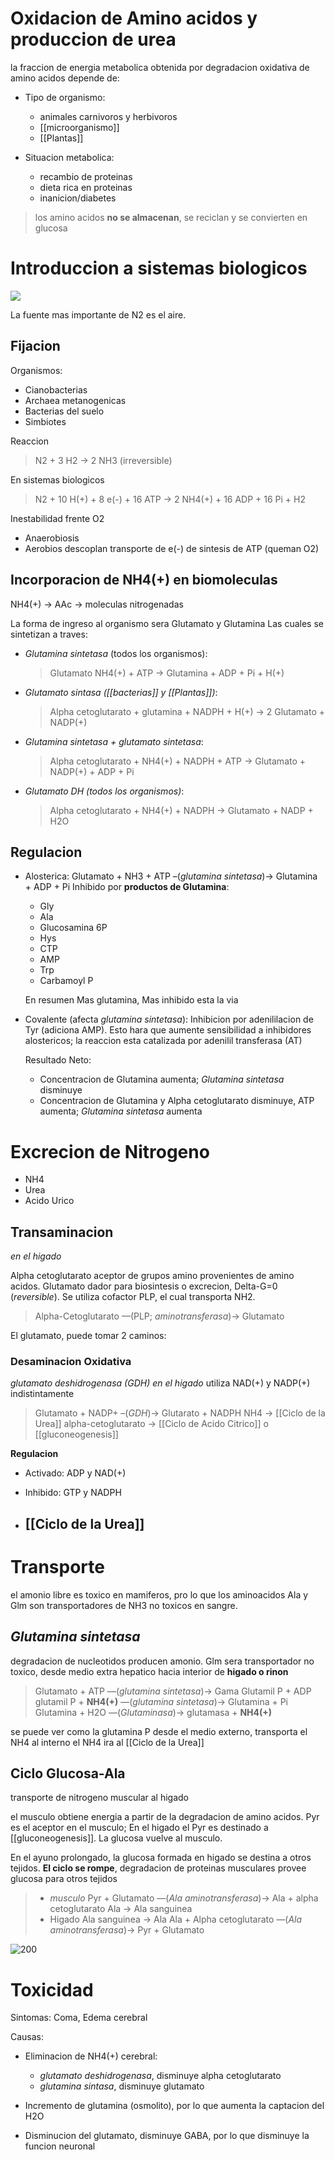 # Oxidacion de Amino acidos y produccion de urea

la fraccion de energia metabolica obtenida por degradacion oxidativa de amino acidos depende de:

- Tipo de organismo:

    - animales carnivoros y herbivoros
    - [[microorganismo]]
    - [[Plantas]]

- Situacion metabolica:
    - recambio de proteinas
    - dieta rica en proteinas
    - inanicion/diabetes

> los amino acidos **no se almacenan**, se reciclan y se convierten en glucosa

# Introduccion a sistemas biologicos
![](https://i.imgur.com/ktFDrNF.png)

La fuente mas importante de N2 es el aire.

## Fijacion

Organismos:

- Cianobacterias
- Archaea metanogenicas
- Bacterias del suelo
- Simbiotes

Reaccion

> N2 + 3 H2 → 2 NH3 (irreversible)

En sistemas biologicos

> N2 + 10 H(+) + 8 e(-) + 16 ATP → 2 NH4(+) + 16 ADP + 16 Pi + H2

Inestabilidad frente O2

- Anaerobiosis
- Aerobios descoplan transporte de e(-) de sintesis de ATP (queman O2)

## Incorporacion de NH4(+) en biomoleculas

NH4(+) → AAc → moleculas nitrogenadas

La forma de ingreso al organismo sera Glutamato y Glutamina
Las cuales se sintetizan a traves:

- _Glutamina sintetasa_ (todos los organismos):

    > Glutamato NH4(+) + ATP → Glutamina + ADP + Pi + H(+)

- _Glutamato sintasa ([[bacterias]] y [[Plantas]])_:

    > Alpha cetoglutarato + glutamina + NADPH + H(+) → 2 Glutamato + NADP(+)

- _Glutamina sintetasa + glutamato sintetasa_:

    > Alpha cetoglutarato + NH4(+) + NADPH + ATP → Glutamato + NADP(+) + ADP + Pi

- _Glutamato DH (todos los organismos)_:
    > Alpha cetoglutarato + NH4(+) + NADPH → Glutamato + NADP + H2O

## Regulacion

- Alosterica:
    Glutamato + NH3 + ATP –(_glutamina sintetasa_)→ Glutamina + ADP + Pi
    Inhibido por **productos de Glutamina**:

    - Gly       
    - Ala
    - Glucosamina 6P
    - Hys
    - CTP
    - AMP
    - Trp
    - Carbamoyl P

    En resumen Mas glutamina, Mas inhibido esta la via

- Covalente (afecta *glutamina sintetasa*):
	Inhibicion por adenililacion de Tyr (adiciona AMP). Esto hara que aumente sensibilidad a inhibidores alostericos; la reaccion esta catalizada por adenilil transferasa (AT)
	
	Resultado Neto:
	- Concentracion de Glutamina aumenta; *Glutamina sintetasa* disminuye
	- Concentracion de Glutamina y Alpha cetoglutarato disminuye, ATP aumenta; *Glutamina sintetasa* aumenta

# Excrecion de Nitrogeno

- NH4
- Urea
- Acido Urico

## Transaminacion

_en el higado_

Alpha cetoglutarato aceptor de grupos amino provenientes de amino acidos.
Glutamato dador para biosintesis o excrecion, Delta-G=0 (_reversible_).
Se utiliza cofactor PLP, el cual transporta NH2.

> Alpha-Cetoglutarato —(PLP; _aminotransferasa_)→ Glutamato

El glutamato, puede tomar 2 caminos:

### Desaminacion Oxidativa

_glutamato deshidrogenasa (GDH)_
_en el higado_
utiliza NAD(+) y NADP(+) indistintamente

> Glutamato + NADP+ –(*GDH*)→ Glutarato + NADPH
> NH4 → [[Ciclo de la Urea]]
> alpha-cetoglutarato → [[Ciclo de Acido Citrico]] o [[gluconeogenesis]]

**Regulacion**

- Activado: ADP y NAD(+)
- Inhibido: GTP y NADPH

- ## [[Ciclo de la Urea]]

# Transporte

el amonio libre es toxico en mamiferos, pro lo que los aminoacidos Ala y Glm son transportadores de NH3 no toxicos en sangre.

## _Glutamina sintetasa_

degradacion de nucleotidos producen amonio.
Glm sera transportador no toxico, desde medio extra hepatico hacia interior de **higado o rinon**

> Glutamato + ATP —(_glutamina sintetasa_)→ Gama Glutamil P + ADP
> glutamil P + **NH4(+)** —(_glutamina_ _sintetasa_)→ Glutamina + Pi
> Glutamina + H2O  —(_Glutaminasa_)→ glutamasa + **NH4(+)**

se puede ver como la glutamina P desde el medio externo, transporta el NH4 al interno
el NH4 ira al [[Ciclo de la Urea]]

## Ciclo Glucosa-Ala

transporte de nitrogeno muscular al higado

el musculo obtiene energia a partir de la degradacion de amino acidos.
Pyr es el aceptor en el musculo; En el higado el Pyr es destinado a [[gluconeogenesis]]. La glucosa vuelve al musculo.

En el ayuno prolongado, la glucosa formada en higado se destina a otros tejidos.
**El ciclo se rompe**, degradacion de proteinas musculares provee glucosa para otros tejidos

> -   _musculo_
>     Pyr + Glutamato —(_Ala aminotransferasa_)→ Ala + alpha cetoglutarato
>     Ala → Ala sanguinea
> -   Higado
>     Ala sanguinea → Ala
>     Ala + Alpha cetoglutarato —(_Ala aminotransferasa_)→ Pyr + Glutamato

![200](https://i.imgur.com/B11IerD.png)

# Toxicidad

Sintomas: Coma, Edema cerebral

Causas:

- Eliminacion de NH4(+) cerebral:

    - _glutamato deshidrogenasa_, disminuye alpha cetoglutarato
    - _glutamina sintasa_, disminuye glutamato

- Incremento de glutamina (osmolito), por lo que aumenta la captacion del H2O

- Disminucion del glutamato, disminuye GABA, por lo que disminuye la funcion neuronal
